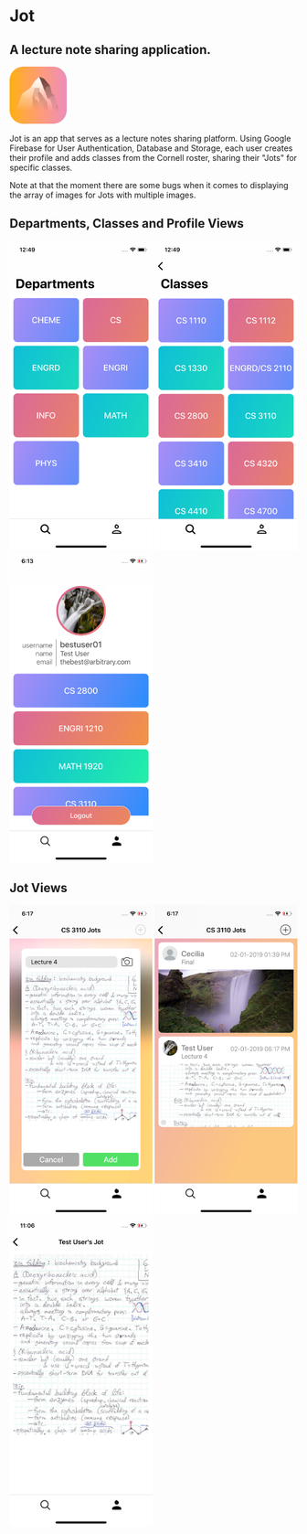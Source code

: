 # Jot
## A lecture note sharing application.

<img src= "https://github.com/mathewscullin/Jot/blob/master/Icon and Screenshots/icon.png" width = "100">


Jot is an app that serves as a lecture notes sharing platform. Using Google Firebase for User Authentication, Database and Storage, each user creates their profile and adds classes from the Cornell roster, sharing their "Jots" for specific classes.

Note at that the moment there are some bugs when it comes to displaying the array of images for Jots with multiple images.

## Departments, Classes and Profile Views
<img src= "https://github.com/mathewscullin/Jot/blob/master/Icon and Screenshots/departments.png" width = "250"> <img src= "https://github.com/mathewscullin/Jot/blob/master/Icon and Screenshots/classes.png" width = "250"> <img src= "https://github.com/mathewscullin/Jot/blob/master/Icon and Screenshots/profile.png" width = "250"> 
## Jot Views
<img src= "https://github.com/mathewscullin/Jot/blob/master/Icon and Screenshots/add.png" width = "250"> <img src= "https://github.com/mathewscullin/Jot/blob/master/Icon and Screenshots/jot.png" width = "250"><img src= "https://github.com/mathewscullin/Jot/blob/master/Icon and Screenshots/jotView.png" width = "250">

